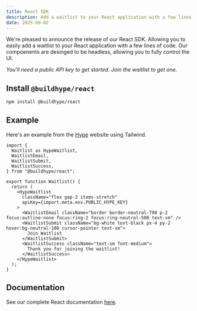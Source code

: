 ```yaml
---
title: React SDK
description: Add a waitlist to your React application with a few lines of code.
date: 2025-09-02
---
```


We're pleased to announce the release of our React SDK. Allowing you to easily add a waitlist to your React application with a few lines of code. Our compoenents are desinged to be headless, allowing you to fully control the UI.

_You'll need a public API key to get started. Join the waitlist to get one._

## Install `@buildhype/react`

```bash
npm install @buildhype/react
```

## Example

Here's an example from the [Hype](https://www.buildhype.dev/) website using Tailwind.

```tsx
import {
  Waitlist as HypeWaitlist,
  WaitlistEmail,
  WaitlistSubmit,
  WaitlistSuccess,
} from "@buildhype/react";

export function Waitlist() {
  return (
    <HypeWaitlist
      className="flex gap-2 items-stretch"
      apiKey={import.meta.env.PUBLIC_HYPE_KEY}
    >
      <WaitlistEmail className="border border-neutral-700 p-2 focus:outline-none focus:ring-2 focus:ring-neutral-500 text-sm" />
      <WaitlistSubmit className="bg-white text-black px-4 py-2 hover:bg-neutral-100 cursor-pointer text-sm">
        Join Waitlist
      </WaitlistSubmit>
      <WaitlistSuccess className="text-sm font-medium">
        Thank you for joining the waitlist!
      </WaitlistSuccess>
    </HypeWaitlist>
  );
}
```

## Documentation

See our complete React documentation [here](https://www.buildhype.dev/docs/waitlist/react).